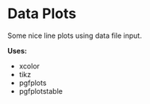 Data Plots
==========

Some nice line plots using data file input.

**Uses:**
- xcolor
- tikz
- pgfplots
- pgfplotstable